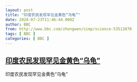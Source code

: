 ```yaml
---
layout: post
title: "印度农民发现罕见金黄色“乌龟”"
date: 2020-07-23T11:46:44.000Z
author: BBC
from: http://www.bbc.com/zhongwen/simp/science-53513870
tags: [ BBC ]
categories: [ BBC ]
---
```

<!--1595504804000-->
[印度农民发现罕见金黄色“乌龟”](http://www.bbc.com/zhongwen/simp/science-53513870)
------

<div>
印度农民发现罕见金黄色“乌龟”
</div>
